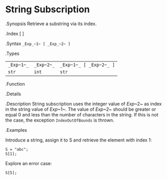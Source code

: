 # String Subscription

.Synopsis
Retrieve a substring via its index.

.Index
[ ]

.Syntax
`_Exp_~1~ [ _Exp_~2~ ]`

.Types


|                |            |                          |
| --- | --- | --- |
| `_Exp~1~_`     | `_Exp~2~_` | `_Exp~1~_ [ _Exp~2~_ ]`  |
| `str`         | `int`     | `str`                  |


.Function

.Details

.Description
String subscription uses the integer value of _Exp_~2~ as index in the string value of _Exp_~1~.
The value of _Exp_~2~ should be greater or equal 0 and less than the number of characters in the string.
If this is not the case, the exception `IndexOutOfBounds` is thrown.

.Examples

Introduce a string, assign it to S and retrieve the element with index 1:
```rascal-shell,continue,error
S = "abc";
S[1];
```
Explore an error case:
```rascal-shell,continue,error
S[5];
```

       
